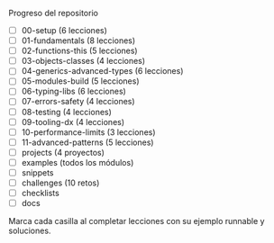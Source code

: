 Progreso del repositorio

- [ ] 00-setup (6 lecciones)
- [ ] 01-fundamentals (8 lecciones)
- [ ] 02-functions-this (5 lecciones)
- [ ] 03-objects-classes (4 lecciones)
- [ ] 04-generics-advanced-types (6 lecciones)
- [ ] 05-modules-build (5 lecciones)
- [ ] 06-typing-libs (6 lecciones)
- [ ] 07-errors-safety (4 lecciones)
- [ ] 08-testing (4 lecciones)
- [ ] 09-tooling-dx (4 lecciones)
- [ ] 10-performance-limits (3 lecciones)
- [ ] 11-advanced-patterns (5 lecciones)
- [ ] projects (4 proyectos)
- [ ] examples (todos los módulos)
- [ ] snippets
- [ ] challenges (10 retos)
- [ ] checklists
- [ ] docs

Marca cada casilla al completar lecciones con su ejemplo runnable y soluciones.
